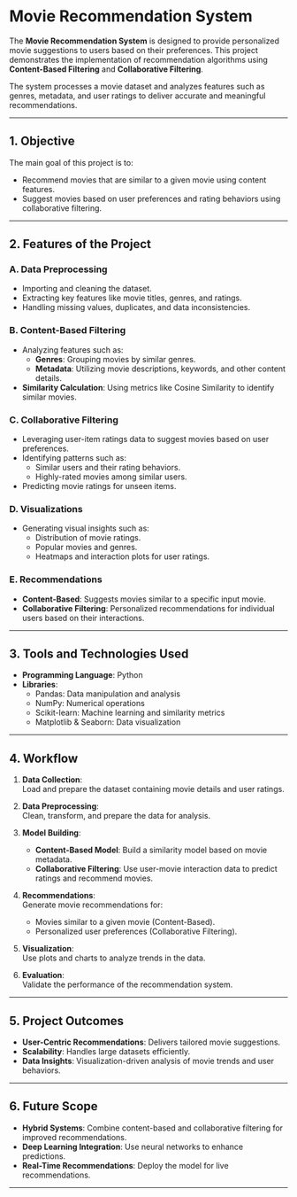 # **Movie Recommendation System**

The **Movie Recommendation System** is designed to provide personalized movie suggestions to users based on their preferences. This project demonstrates the implementation of recommendation algorithms using **Content-Based Filtering** and **Collaborative Filtering**.

The system processes a movie dataset and analyzes features such as genres, metadata, and user ratings to deliver accurate and meaningful recommendations.

---

## **1. Objective**  
The main goal of this project is to:  
- Recommend movies that are similar to a given movie using content features.  
- Suggest movies based on user preferences and rating behaviors using collaborative filtering.  

---

## **2. Features of the Project**  

### **A. Data Preprocessing**  
- Importing and cleaning the dataset.  
- Extracting key features like movie titles, genres, and ratings.  
- Handling missing values, duplicates, and data inconsistencies.  

### **B. Content-Based Filtering**  
- Analyzing features such as:  
  - **Genres**: Grouping movies by similar genres.  
  - **Metadata**: Utilizing movie descriptions, keywords, and other content details.  
- **Similarity Calculation**: Using metrics like Cosine Similarity to identify similar movies.

### **C. Collaborative Filtering**  
- Leveraging user-item ratings data to suggest movies based on user preferences.  
- Identifying patterns such as:  
  - Similar users and their rating behaviors.  
  - Highly-rated movies among similar users.  
- Predicting movie ratings for unseen items.  

### **D. Visualizations**  
- Generating visual insights such as:  
  - Distribution of movie ratings.  
  - Popular movies and genres.  
  - Heatmaps and interaction plots for user ratings.  

### **E. Recommendations**  
- **Content-Based**: Suggests movies similar to a specific input movie.  
- **Collaborative Filtering**: Personalized recommendations for individual users based on their interactions.

---

## **3. Tools and Technologies Used**  
- **Programming Language**: Python  
- **Libraries**:  
  - Pandas: Data manipulation and analysis  
  - NumPy: Numerical operations  
  - Scikit-learn: Machine learning and similarity metrics  
  - Matplotlib & Seaborn: Data visualization  

---

## **4. Workflow**  

1. **Data Collection**:  
   Load and prepare the dataset containing movie details and user ratings.  

2. **Data Preprocessing**:  
   Clean, transform, and prepare the data for analysis.  

3. **Model Building**:  
   - **Content-Based Model**: Build a similarity model based on movie metadata.  
   - **Collaborative Filtering**: Use user-movie interaction data to predict ratings and recommend movies.  

4. **Recommendations**:  
   Generate movie recommendations for:  
   - Movies similar to a given movie (Content-Based).  
   - Personalized user preferences (Collaborative Filtering).  

5. **Visualization**:  
   Use plots and charts to analyze trends in the data.  

6. **Evaluation**:  
   Validate the performance of the recommendation system.  

---

## **5. Project Outcomes**  

- **User-Centric Recommendations**: Delivers tailored movie suggestions.  
- **Scalability**: Handles large datasets efficiently.  
- **Data Insights**: Visualization-driven analysis of movie trends and user behaviors.  

---

## **6. Future Scope**  
- **Hybrid Systems**: Combine content-based and collaborative filtering for improved recommendations.  
- **Deep Learning Integration**: Use neural networks to enhance predictions.  
- **Real-Time Recommendations**: Deploy the model for live recommendations.  

---

